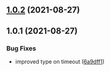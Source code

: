 ## [1.0.2](https://github.com/electather/task-repeater/compare/1.0.1...1.0.2) (2021-08-27)

## 1.0.1 (2021-08-27)


### Bug Fixes

* improved type on timeout ([6a9dff1](https://github.com/electather/task-repeater/commit/6a9dff1026331a098694922ae927fa9e803cb37c))

